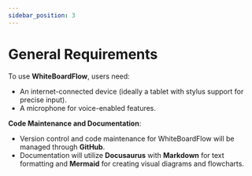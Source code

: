 ```yaml
---
sidebar_position: 3
---
```


# General Requirements

To use **WhiteBoardFlow**, users need:
- An internet-connected device (ideally a tablet with stylus support for precise input).
- A microphone for voice-enabled features.

**Code Maintenance and Documentation**:
- Version control and code maintenance for WhiteBoardFlow will be managed through **GitHub**.
- Documentation will utilize **Docusaurus** with **Markdown** for text formatting and **Mermaid** for creating visual diagrams and flowcharts.

